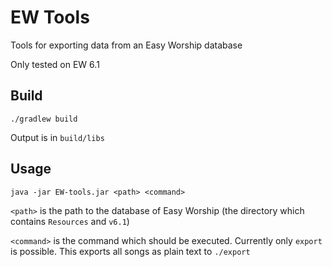 # EW Tools

Tools for exporting data from an Easy Worship database

Only tested on EW 6.1

## Build

    ./gradlew build
    
Output is in `build/libs`

## Usage

    java -jar EW-tools.jar <path> <command>
    
`<path>` is the path to the database of Easy Worship (the directory which contains `Resources` and `v6.1`)

`<command>` is the command which should be executed. Currently only `export` is possible. 
This exports all songs as plain text to `./export`